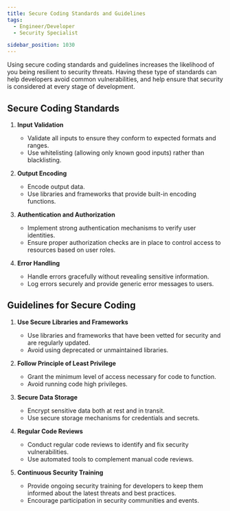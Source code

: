 ```yaml
---
title: Secure Coding Standards and Guidelines
tags:
  - Engineer/Developer
  - Security Specialist

sidebar_position: 1030
---
```


Using secure coding standards and guidelines increases the likelihood of you being resilient to security threats. Having these type of standards can help developers avoid common vulnerabilities, and help ensure that security is considered at every stage of development.

## Secure Coding Standards

1. **Input Validation**
   - Validate all inputs to ensure they conform to expected formats and ranges.
   - Use whitelisting (allowing only known good inputs) rather than blacklisting.

2. **Output Encoding**
   - Encode output data.
   - Use libraries and frameworks that provide built-in encoding functions.

3. **Authentication and Authorization**
   - Implement strong authentication mechanisms to verify user identities.
   - Ensure proper authorization checks are in place to control access to resources based on user roles.

4. **Error Handling**
   - Handle errors gracefully without revealing sensitive information.
   - Log errors securely and provide generic error messages to users.

## Guidelines for Secure Coding

1. **Use Secure Libraries and Frameworks**
   - Use libraries and frameworks that have been vetted for security and are regularly updated.
   - Avoid using deprecated or unmaintained libraries.

2. **Follow Principle of Least Privilege**
   - Grant the minimum level of access necessary for code to function.
   - Avoid running code high privileges.

3. **Secure Data Storage**
   - Encrypt sensitive data both at rest and in transit.
   - Use secure storage mechanisms for credentials and secrets.

4. **Regular Code Reviews**
   - Conduct regular code reviews to identify and fix security vulnerabilities.
   - Use automated tools to complement manual code reviews.

5. **Continuous Security Training**
   - Provide ongoing security training for developers to keep them informed about the latest threats and best practices.
   - Encourage participation in security communities and events.
